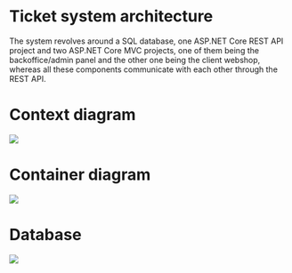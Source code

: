 # Ticket system architecture

The system revolves around a SQL database, one ASP.NET Core REST API project and two ASP.NET Core MVC projects, one of them being the backoffice/admin panel and the other one being the client webshop, whereas all these components communicate with each other through the REST API.

# Context diagram

<img src="images/context.png" />

# Container diagram

<img src="images/container.png" />

# Database

<img src="images/database_diagram.png" />